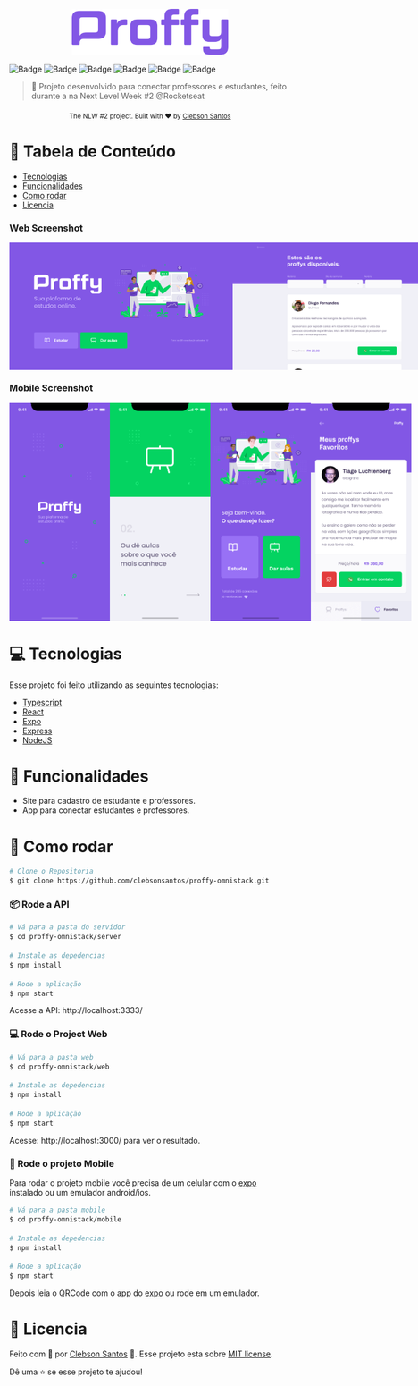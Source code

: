 <p align="center">
   <img src="./.github/logo.png" alt="Proffy" width="280"/>
</p>

![Badge](https://img.shields.io/static/v1?label=NodeJs&message=Interpreter&color=brightgreen)
![Badge](https://img.shields.io/static/v1?label=Javascript&message=language&color=yellow)
![Badge](https://img.shields.io/static/v1?label=Typescript&message=Types&color=blue)
![Badge](https://img.shields.io/static/v1?label=ReactJs&message=Framework&color=blue)
![Badge](https://img.shields.io/static/v1?label=React-Native&message=Framework&color=lightblue)
![Badge](https://img.shields.io/static/v1?label=Expo&message=Framework&color=orange)



> :rocket: Projeto desenvolvido para conectar professores e estudantes, feito durante a na Next Level Week #2 @Rocketseat


<div align="center">
  <sub>The NLW #2 project. Built with ❤︎ by
    <a href="https://github.com/clebsonsantos">Clebson Santos</a> 
  </sub>
</div>

# :pushpin: Tabela de Conteúdo


* [Tecnologias](#computer-tecnologias)
* [Funcionalidades](#rocket-funcionalidades)
* [Como rodar](#construction_worker-como-rodar)
* [Licencia](#closed_book-licencia)


### Web Screenshot
<div style="display: flex; flex-direction: 'row'; align-items: 'center';">
   <img src="./.github/web-landing.png" width="400px">
   <img src="./.github/web-list.png" width="400px">
</div>

### Mobile Screenshot
<div style="display: flex; flex-direction: 'row';">
   <img src="./.github/mobile-splash.png" width="180">
   <img src="./.github/mobile-onboarding.png" width="180">
   <img src="./.github/mobile-home.png" width="180">
   <img src="./.github/mobile-favoritos.png" width="180">
</div>


# :computer: Tecnologias
Esse projeto foi feito utilizando as seguintes tecnologias:

* [Typescript](https://www.typescriptlang.org/)      
* [React](https://reactjs.org/)      
* [Expo](https://expo.io/)       
* [Express](https://expressjs.com/) 
* [NodeJS](https://nodejs.org/) 

# :rocket: Funcionalidades

* Site para cadastro de estudante e professores.
* App para conectar estudantes e professores.

# :construction_worker: Como rodar
```bash
# Clone o Repositoria
$ git clone https://github.com/clebsonsantos/proffy-omnistack.git
```
### 📦 Rode a API

```bash
# Vá para a pasta do servidor
$ cd proffy-omnistack/server

# Instale as depedencias
$ npm install

# Rode a aplicação
$ npm start
```
Acesse a API: http://localhost:3333/

### 💻 Rode o Project Web

```bash
# Vá para a pasta web
$ cd proffy-omnistack/web

# Instale as depedencias
$ npm install

# Rode a aplicação
$ npm start
```
Acesse: http://localhost:3000/ para ver o resultado.

### 📱 Rode o projeto Mobile
Para rodar o projeto mobile você precisa de um celular com o [expo](https://play.google.com/store/apps/details?id=host.exp.exponent) instalado ou um emulador android/ios.

```bash
# Vá para a pasta mobile
$ cd proffy-omnistack/mobile

# Instale as depedencias
$ npm install

# Rode a aplicação
$ npm start
```
Depois leia o QRCode com o app do [expo](https://play.google.com/store/apps/details?id=host.exp.exponent) ou rode em um emulador.


# :closed_book: Licencia


Feito com 💙 por  [Clebson Santos](https://github.com/clebsonsantos) 🚀.
Esse projeto esta sobre [MIT license](./LICENSE).


Dê uma ⭐️ se esse projeto te ajudou!

